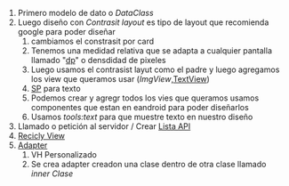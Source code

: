 1. Primero modelo de dato o *DataClass*
1. Luego diseño con *Contrasit layout* es tipo de layout que recomienda google para poder diseñar
   1. cambiamos el constrasit por card
   1. Tenemos una medidad relativa que se adapta a cualquier pantalla llamado "[dp](dp.md)" o densdidad de pixeles
   1. Luego usamos el contrasist layut como el padre y luego agregamos los view que queramos usar (*ImgView*,[TextView](Curso_android_studio\TextView.md))
   1. [SP](SP.md) para texto
   1. Podemos crear y agregr todos los vies que queramos usamos componentes que estan en eandroid para poder diseñarlos
   1. Usamos *tools:text* para que muestre texto en nuestro diseño
1. Llamado o petición al servidor / Crear [Lista API](Lista%20API.md)
1. [Recicly View](Recicly%20View.md)
1. [Adapter](Adapter.md)
   1. VH Personalizado
   1. Se crea adapter creadon una clase dentro de otra clase llamado *inner Clase*
